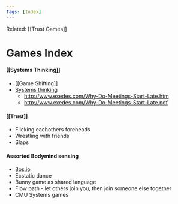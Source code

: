 ```yaml
---
Tags: [Index]
---
```

Related: [[Trust Games]]

# Games Index

#### [[Systems Thinking]]
- [[Game Shifting]]
- [Systems thinking](https://www.albany.edu/cpr/gf/resources/Systems-Thinking-Exercises.htm)
    - http://www.exedes.com/Why-Do-Meetings-Start-Late.htm
    - http://www.exedes.com/Why-Do-Meetings-Start-Late.pdf

#### [[Trust]]
- Flicking eachothers foreheads
- Wrestling with friends
- Slaps


#### Assorted Bodymind sensing 
- [8os.io](8os.io)
- Ecstatic dance
- Bunny game as shared language
- Flow path - let others join you, then join someone else together
- CMU Systems games